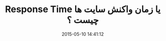 ---
layout: post
title: "Response Time یا زمان واکنش سایت ها چیست ؟"
date: 2015-05-10 14:41:12
section: article
tags: performance
link: "http://www.majidonline.com/article/Response_Time_%DB%8C%D8%A7_%D8%B2%D9%85%D8%A7%D9%86_%D9%88%D8%A7%DA%A9%D9%86%D8%B4_%D8%B3%D8%A7%DB%8C%D8%AA_%D9%87%D8%A7_%DA%86%DB%8C%D8%B3%D8%AA_%D8%9F.html"
user: "نوید کاشانی"
user_link: "http://navid.kashani.ir/"
---